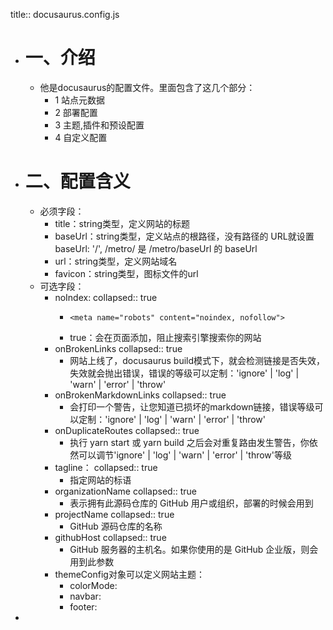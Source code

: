 title:: docusaurus.config.js

- # 一、介绍
	- 他是docusaurus的配置文件。里面包含了这几个部分：
		- 1 站点元数据
		- 2 部署配置
		- 3 主题,插件和预设配置
		- 4 自定义配置
- # 二、配置含义
	- 必须字段：
		- title：string类型，定义网站的标题
		- baseUrl：string类型，定义站点的根路径，没有路径的 URL就设置baseUrl: '/',
		              /metro/ 是 /metro/baseUrl 的 baseUrl
		- url：string类型，定义网站域名
		- favicon：string类型，图标文件的url
	- 可选字段：
		- noIndex: 
		  collapsed:: true
			- ```
			  <meta name="robots" content="noindex, nofollow">
			  ```
			- true：会在页面添加，阻止搜索引擎搜索你的网站
		- onBrokenLinks
		  collapsed:: true
			- 网站上线了，docusaurus build模式下，就会检测链接是否失效，失效就会抛出错误，错误的等级可以定制：'ignore' | 'log' | 'warn' | 'error' | 'throw'
		- onBrokenMarkdownLinks
		  collapsed:: true
			- 会打印一个警告，让您知道已损坏的markdown链接，错误等级可以定制：'ignore' | 'log' | 'warn' | 'error' | 'throw'
		- onDuplicateRoutes
		  collapsed:: true
			- 执行 yarn start 或 yarn build 之后会对重复路由发生警告，你依然可以调节'ignore' | 'log' | 'warn' | 'error' | 'throw'等级
		- tagline：
		  collapsed:: true
			- 指定网站的标语
		- organizationName
		  collapsed:: true
			- 表示拥有此源码仓库的 GitHub 用户或组织，部署的时候会用到
		- projectName
		  collapsed:: true
			- GitHub 源码仓库的名称
		- githubHost
		  collapsed:: true
			- GitHub 服务器的主机名。如果你使用的是 GitHub 企业版，则会用到此参数
		- themeConfig对象可以定义网站主题：
			- colorMode:
			- navbar:
			- footer:
-